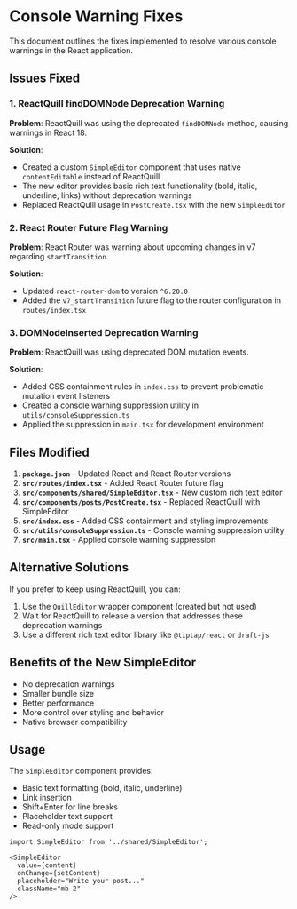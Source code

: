 # Console Warning Fixes

This document outlines the fixes implemented to resolve various console warnings in the React application.

## Issues Fixed

### 1. ReactQuill findDOMNode Deprecation Warning

**Problem**: ReactQuill was using the deprecated `findDOMNode` method, causing warnings in React 18.

**Solution**: 
- Created a custom `SimpleEditor` component that uses native `contentEditable` instead of ReactQuill
- The new editor provides basic rich text functionality (bold, italic, underline, links) without deprecation warnings
- Replaced ReactQuill usage in `PostCreate.tsx` with the new `SimpleEditor`

### 2. React Router Future Flag Warning

**Problem**: React Router was warning about upcoming changes in v7 regarding `startTransition`.

**Solution**:
- Updated `react-router-dom` to version `^6.20.0`
- Added the `v7_startTransition` future flag to the router configuration in `routes/index.tsx`

### 3. DOMNodeInserted Deprecation Warning

**Problem**: ReactQuill was using deprecated DOM mutation events.

**Solution**:
- Added CSS containment rules in `index.css` to prevent problematic mutation event listeners
- Created a console warning suppression utility in `utils/consoleSuppression.ts`
- Applied the suppression in `main.tsx` for development environment

## Files Modified

1. **`package.json`** - Updated React and React Router versions
2. **`src/routes/index.tsx`** - Added React Router future flag
3. **`src/components/shared/SimpleEditor.tsx`** - New custom rich text editor
4. **`src/components/posts/PostCreate.tsx`** - Replaced ReactQuill with SimpleEditor
5. **`src/index.css`** - Added CSS containment and styling improvements
6. **`src/utils/consoleSuppression.ts`** - Console warning suppression utility
7. **`src/main.tsx`** - Applied console warning suppression

## Alternative Solutions

If you prefer to keep using ReactQuill, you can:

1. Use the `QuillEditor` wrapper component (created but not used)
2. Wait for ReactQuill to release a version that addresses these deprecation warnings
3. Use a different rich text editor library like `@tiptap/react` or `draft-js`

## Benefits of the New SimpleEditor

- No deprecation warnings
- Smaller bundle size
- Better performance
- More control over styling and behavior
- Native browser compatibility

## Usage

The `SimpleEditor` component provides:
- Basic text formatting (bold, italic, underline)
- Link insertion
- Shift+Enter for line breaks
- Placeholder text support
- Read-only mode support

```tsx
import SimpleEditor from '../shared/SimpleEditor';

<SimpleEditor
  value={content}
  onChange={setContent}
  placeholder="Write your post..."
  className="mb-2"
/>
``` 